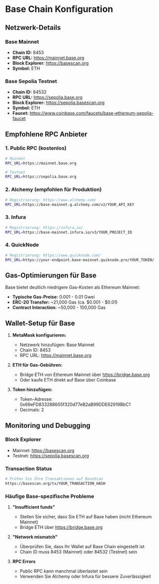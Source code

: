 # Base Chain Konfiguration

## Netzwerk-Details

### Base Mainnet
- **Chain ID:** 8453
- **RPC URL:** https://mainnet.base.org
- **Block Explorer:** https://basescan.org
- **Symbol:** ETH

### Base Sepolia Testnet
- **Chain ID:** 84532
- **RPC URL:** https://sepolia.base.org
- **Block Explorer:** https://sepolia.basescan.org
- **Symbol:** ETH
- **Faucet:** https://www.coinbase.com/faucets/base-ethereum-sepolia-faucet

## Empfohlene RPC Anbieter

### 1. Public RPC (kostenlos)
```bash
# Mainnet
RPC_URL=https://mainnet.base.org

# Testnet
RPC_URL=https://sepolia.base.org
```

### 2. Alchemy (empfohlen für Produktion)
```bash
# Registrierung: https://www.alchemy.com/
RPC_URL=https://base-mainnet.g.alchemy.com/v2/YOUR_API_KEY
```

### 3. Infura
```bash
# Registrierung: https://infura.io/
RPC_URL=https://base-mainnet.infura.io/v3/YOUR_PROJECT_ID
```

### 4. QuickNode
```bash
# Registrierung: https://www.quicknode.com/
RPC_URL=https://your-endpoint.base-mainnet.quiknode.pro/YOUR_TOKEN/
```

## Gas-Optimierungen für Base

Base bietet deutlich niedrigere Gas-Kosten als Ethereum Mainnet:

- **Typische Gas-Preise:** 0.001 - 0.01 Gwei
- **ERC-20 Transfer:** ~21,000 Gas (ca. $0.001 - $0.01)
- **Contract Interaction:** ~50,000 - 100,000 Gas

## Wallet-Setup für Base

1. **MetaMask konfigurieren:**
   - Netzwerk hinzufügen: Base Mainnet
   - Chain ID: 8453
   - RPC URL: https://mainnet.base.org

2. **ETH für Gas-Gebühren:**
   - Bridge ETH von Ethereum Mainnet über https://bridge.base.org
   - Oder kaufe ETH direkt auf Base über Coinbase

3. **Token hinzufügen:**
   - Token-Adresse: 0x69eFD833288605f320d77eB2aB99DDE62919BbC1
   - Decimals: 2

## Monitoring und Debugging

### Block Explorer
- Mainnet: https://basescan.org
- Testnet: https://sepolia.basescan.org

### Transaction Status
```bash
# Prüfen Sie Ihre Transaktionen auf BaseScan
https://basescan.org/tx/YOUR_TRANSACTION_HASH
```

### Häufige Base-spezifische Probleme

1. **"Insufficient funds"**
   - Stellen Sie sicher, dass Sie ETH auf Base haben (nicht Ethereum Mainnet)
   - Bridge ETH über https://bridge.base.org

2. **"Network mismatch"**
   - Überprüfen Sie, dass Ihr Wallet auf Base Chain eingestellt ist
   - Chain ID muss 8453 (Mainnet) oder 84532 (Testnet) sein

3. **RPC Errors**
   - Public RPC kann manchmal überlastet sein
   - Verwenden Sie Alchemy oder Infura für bessere Zuverlässigkeit
